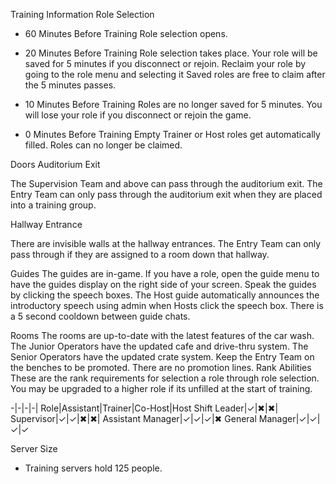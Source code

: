 ﻿Training Information
Role Selection
* 60 Minutes Before Training
Role selection opens.


* 20 Minutes Before Training 
Role selection takes place.
Your role will be saved for 5 minutes if you disconnect or rejoin.
Reclaim your role by going to the role menu and selecting it 
Saved roles are free to claim after the 5 minutes passes. 


* 10 Minutes Before Training
Roles are no longer saved for 5 minutes. 
You will lose your role if you disconnect or rejoin the game. 


* 0 Minutes Before Training
Empty Trainer or Host roles get automatically filled.
Roles can no longer be claimed. 


Doors
Auditorium Exit
  

The Supervision Team and above can pass through the auditorium exit.
The Entry Team can only pass through the auditorium exit when they are placed into a training group. 


Hallway Entrance
  

There are invisible walls at the hallway entrances. The Entry Team can only pass through if they are assigned to a room down that hallway. 


Guides
The guides are in-game. If you have a role, open the guide menu to have the guides display on the right side of your screen. Speak the guides by clicking the speech boxes. 
The Host guide automatically announces the introductory speech using admin when Hosts click the speech box. 
There is a 5 second cooldown between guide chats. 

Rooms
The rooms are up-to-date with the latest features of the car wash. 
The Junior Operators have the updated cafe and drive-thru system.
The Senior Operators have the updated crate system.
Keep the Entry Team on the benches to be promoted. There are no promotion lines. 
Rank Abilities
These are the rank requirements for selection a role through role selection. You may be upgraded to a higher role if its unfilled at the start of training. 


-|-|-|-|
Role|Assistant|Trainer|Co-Host|Host
Shift Leader|✓|✖|✖|
Supervisor|✓|✓|✖|✖|
Assistant Manager|✓|✓|✓|✖
General Manager|✓|✓|✓|✓
	

Server Size
- Training servers hold 125 people.
